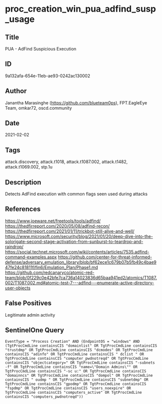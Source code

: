 # proc_creation_win_pua_adfind_susp_usage

## Title
PUA - AdFind Suspicious Execution

## ID
9a132afa-654e-11eb-ae93-0242ac130002

## Author
Janantha Marasinghe (https://github.com/blueteam0ps), FPT.EagleEye Team, omkar72, oscd.community

## Date
2021-02-02

## Tags
attack.discovery, attack.t1018, attack.t1087.002, attack.t1482, attack.t1069.002, stp.1u

## Description
Detects AdFind execution with common flags seen used during attacks

## References
https://www.joeware.net/freetools/tools/adfind/
https://thedfirreport.com/2020/05/08/adfind-recon/
https://thedfirreport.com/2021/01/11/trickbot-still-alive-and-well/
https://www.microsoft.com/security/blog/2021/01/20/deep-dive-into-the-solorigate-second-stage-activation-from-sunburst-to-teardrop-and-raindrop/
https://social.technet.microsoft.com/wiki/contents/articles/7535.adfind-command-examples.aspx
https://github.com/center-for-threat-informed-defense/adversary_emulation_library/blob/bf62ece1c679b07b5fb49c4bae947fe24c81811f/fin6/Emulation_Plan/Phase1.md
https://github.com/redcanaryco/atomic-red-team/blob/0f229c0e42bfe7ca736a14023836d65baa941ed2/atomics/T1087.002/T1087.002.md#atomic-test-7---adfind---enumerate-active-directory-user-objects

## False Positives
Legitimate admin activity

## SentinelOne Query
```
EventType = "Process Creation" AND (EndpointOS = "windows" AND (TgtProcCmdLine containsCIS "domainlist" OR TgtProcCmdLine containsCIS "trustdmp" OR TgtProcCmdLine containsCIS "dcmodes" OR TgtProcCmdLine containsCIS "adinfo" OR TgtProcCmdLine containsCIS " dclist " OR TgtProcCmdLine containsCIS "computer_pwdnotreqd" OR TgtProcCmdLine containsCIS "objectcategory=" OR TgtProcCmdLine containsCIS "-subnets -f" OR TgtProcCmdLine containsCIS "name=\"Domain Admins\"" OR TgtProcCmdLine containsCIS "-sc u:" OR TgtProcCmdLine containsCIS "domainncs" OR TgtProcCmdLine containsCIS "dompol" OR TgtProcCmdLine containsCIS " oudmp " OR TgtProcCmdLine containsCIS "subnetdmp" OR TgtProcCmdLine containsCIS "gpodmp" OR TgtProcCmdLine containsCIS "fspdmp" OR TgtProcCmdLine containsCIS "users_noexpire" OR TgtProcCmdLine containsCIS "computers_active" OR TgtProcCmdLine containsCIS "computers_pwdnotreqd"))

```